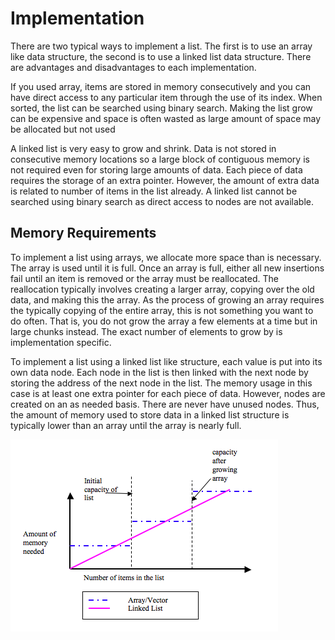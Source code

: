 # Implementation

There are two typical ways to implement a list.  The first is to use an array like data structure, the second is to use a linked list data structure.  There are advantages and disadvantages to each implementation.

If you used array, items are stored in memory consecutively and you can have direct access to any particular item through the use of its index.  When sorted, the list can be searched using binary search.  Making the list grow can be expensive and space is often wasted as large amount of space may be allocated but not used

A linked list is very easy to grow and shrink.  Data is not stored in consecutive memory locations so a large block of contiguous memory is not required even for storing large amounts of data. Each piece of data requires the storage of an extra pointer.  However, the amount of extra data is related to number of items in the list already.  A linked list cannot be searched using binary search as direct access to nodes are not available.

## Memory Requirements

To implement a list using arrays, we allocate more space than is necessary.  The array is used until it is full.  Once an array is full, either all new insertions fail until an item is removed or the array must be reallocated.  The reallocation typically involves creating a larger array, copying over the old data, and making this the array.  As the process of growing an array requires the typically copying of the entire array, this is not something you want to do often.  That is, you do not grow the array a few elements at a time but in large chunks instead.  The exact number of elements to grow by is implementation specific.

To implement a list using a linked list like structure, each value is put into its own data node.  Each node in the list is then linked with the next node by storing the address of the next node in the list.  The memory usage in this case is at least one extra pointer for each piece of data.  However, nodes are created on an as needed basis.  There are never have unused nodes.  Thus, the amount of memory used to store data in a linked list structure is typically lower than an array until the array is nearly full.

![List Memory Usage](../assets/lists.png)


